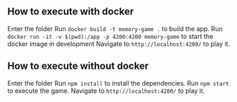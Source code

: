 ## How to execute with docker

Enter the folder
Run `docker build -t memory-game .` to build the app.
Run `docker run -it -v $(pwd):/app -p 4200:4200 memory-game` to start the docker image in development
Navigate to `http://localhost:4200/` to play it.

## How to execute without docker

Enter the folder
Run `npm install` to install the dependencies.
Run `npm start` to execute the game.
Navigate to `http://localhost:4200/` to play it.
